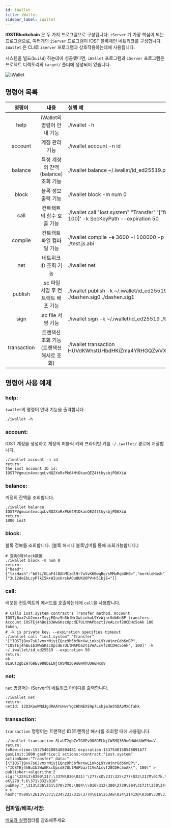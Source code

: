 ```yaml
---
id: iWallet
title: iWallet
sidebar_label: iWallet
---
```


**IOSTBlockchain** 은 두 가지 프로그램으로 구성됩니다: `iServer` 가 가장 핵심이 되는 프로그램으로, 여러개의 `iServer` 프로그램이 IOST 블록체인 네트워크를 구성합니다. `iWallet` 은 CLI로 `iServer` 프로그램과 상호작용하는데에 사용됩니다.

시스템을 빌드(`build`) 하는데에 성공했다면, `iWallet` 프로그램과 `iServer` 프로그램은 프로젝트 디렉토리의 `target/` 폴더에 생성되어 있습니다.

![iWallet](assets/4-running-iost-node/iWallet/iwallet.png)

## 명령어 목록

|명령어      |내용                                |실행 예
|:-----------:|:--------------------------------------:|:--------------------------------------------|
|help         |iWallet의 명령어 안내 기능                  |  ./iwallet -h
|account      |계정 관리 기능                             |  ./iwallet account -n id
|balance      |특정 계정의 잔액(balance) 조회 기능           |  ./iwallet balance ~/.iwallet/id_ed25519.pub
|block        |블록 정보 출력 기능                         |  ./iwallet block -m num 0
|call         |컨트랙트의 함수 호출 기능                     |  ./iwallet call "iost.system" "Transfer" '["fromID", "toID", 100]' -k SecKeyPath --expiration 50
|compile      |컨트랙트 파일 컴파일 기능                     |  ./iwallet compile -e 3600 -l 100000 -p 1 ./test.js ./test.js.abi
|net          |네트워크 ID 조회 기능                       |  ./iwallet net
|publish      |.sc 파일 서명 후 컨트랙트 배포 기능            |./iwallet publish -k ~/.iwallet/id_ed25519 ./dashen.sc ./dashen.sig0 ./dashen.sig1
|sign         |.sc file 서명 기능                        |  ./iwallet sign -k ~/.iwallet/id_ed25519 ./test.sc
|transaction  |트랜잭션 조회 기능(트랜잭션 해시로 조회)          |  ./iwallet transaction HUVdKWhstUHbdHKiZma4YRHGQZwVXerh75hKcXTdu39t

## 명령어 사용 예제

### help:

`iwallet`의 명령어 안내 기능을 출력합니다.

```
./iwallet -h
```

### account:

IOST 계정을 생성하고 계정의 퍼블릭 키와 프라이빗 키를 `~/.iwallet/` 경로에 저장합니다.

```
./iwallet account -n id
return:
the iost account ID is:
IOSTPVgmuin4vxcqxLvNQ2XnRxPk64MtDkanQEZ4ttkysbjPD6XiW
```

### balance:

계정의 잔액을 조회합니다.

```
./iwallet balance IOSTPVgmuin4vxcqxLvNQ2XnRxPk64MtDkanQEZ4ttkysbjPD6XiW
return:
1000 iost
```

### block:

블록 정보를 조회합니다. (블록 해시나 블록넘버를 통해 조회가능합니다.)

```
# 查询0号block数据
./iwallet block -m num 0
return:
{"head":{"txsHash":"bG7L/GLaF4l8AhMCzdl9r7uVvK6BwqBq/sMMuRqbUH0=","merkleHash":"cv7EfVzjHCzieYStfEm61Ew4zbNFYN80i/6J8Ijhbos=","witness":"IOST2FpDWNFqH9VuA8GbbVAwQcyYGHZxFeiTwSyaeyXnV84yJZAG7A"},"hash":"9NzDz2iueLZ4e8YDotIieJRZrlTMddbjaJAvSV23TFU=","txhash":["3u12deEbLcyP7kI5k+WIuxUrskAOu8UKUOPV+H51bjE="]}
```

### call:

배포된 컨트랙트의 메서드를 호출하는데에 `call`을 사용합니다.

```
# Calls iost.system contract's Transfer method，Account IOSTjBxx7sUJvmxrMiyjEQnz9h5bfNrXwLinkoL9YvWjnrGdbKnBP transfers Account IOSTEj4hBu1b3WwGKscUpcdE7ULtMAPbazt1VeALcvf28CDHc5oAk 100 token,
# -k is private key，--expiration specifies timeout
./iwallet call "iost.system" "Transfer" '["IOSTjBxx7sUJvmxrMiyjEQnz9h5bfNrXwLinkoL9YvWjnrGdbKnBP", "IOSTEj4hBu1b3WwGKscUpcdE7ULtMAPbazt1VeALcvf28CDHc5oAk", 100]' -k ~/.iwallet/id_ed25519 --expiration 50
return:
ok
8LaUT2gbZeTG8Ev988DELNjCWSMQ369uGHAhUUWEHxuV
```

### net:

`net` 명령어는 iServer의 네트워크 아이디를 출력합니다.

```
./iwallet net
return:
netId: 12D3KooWNdJgdRAAYoHvrYgCHhNEXS9p7LshjmJWJhDApMXCfahk

```

### transaction:

`transaction` 명령어는 트랜잭션 ID(트랜잭션 해시)를 조회할 때에 사용됩니다.

```
./iwallet transaction 8LaUT2gbZeTG8Ev988DELNjCWSMQ369uGHAhUUWEHxuV
return:
txRaw:<time:1537540108548894481 expiration:1537540158548891677 gasLimit:1000 gasPrice:1 actions:<contract:"iost.system" actionName:"Transfer" data:"[\"IOSTjBxx7sUJvmxrMiyjEQnz9h5bfNrXwLinkoL9YvWjnrGdbKnBP\", \"IOSTEj4hBu1b3WwGKscUpcdE7ULtMAPbazt1VeALcvf28CDHc5oAk\", 100]" > publisher:<algorithm:2 sig:"\224iI\0300\317;\337N\030\031)'\277/xO\231\325\277\022\217M\017k.\260\205+*$\235\017}\353\007\206\352\367N(\203\343\333\017\374\361\230\313,\231\313* oK\270.f;6\371\332\010" pubKey:"_\313\236\251\370\270:\004\\\016\312\300\2739\304\317Jt\330\344P\347s\2413!\3725\3126\246\247" > > hash:"m\005\2613%\371\234\233\315\377@\016\253Aw\024\214IX@\0368\330\370T\241\267\342\256\252\354P"

```

### 컴파일/배포/서명:

[배포와 실행](../3-smart-contract/Deployment-and-invocation)챕터를 참조해주세요.
